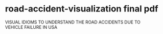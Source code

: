 # road-accident-visualization final pdf
VISUAL IDIOMS TO UNDERSTAND THE ROAD ACCIDENTS DUE TO VEHICLE FAILURE IN USA
